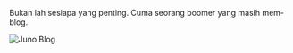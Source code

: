 Bukan lah sesiapa yang penting. Cuma seorang boomer yang masih mem-blog.

![Juno Blog](https://imgur.com/yF00QfW.jpg)
